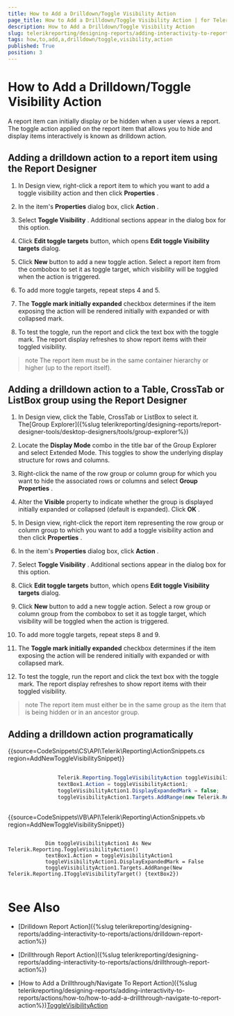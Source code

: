 ```yaml
---
title: How to Add a Drilldown/Toggle Visibility Action
page_title: How to Add a Drilldown/Toggle Visibility Action | for Telerik Reporting Documentation
description: How to Add a Drilldown/Toggle Visibility Action
slug: telerikreporting/designing-reports/adding-interactivity-to-reports/actions/how-to/how-to-add-a-drilldown-toggle-visibility-action
tags: how,to,add,a,drilldown/toggle,visibility,action
published: True
position: 3
---
```


# How to Add a Drilldown/Toggle Visibility Action



A report item can initially display or be hidden when a user views a report. The toggle action applied on the report item     	that allows you to hide and display items interactively is known as drilldown action.

## Adding a drilldown action to a report item using the Report Designer

1. In Design view, right-click a report item to which you want to add a toggle visibility action and then click __Properties__  .

1. In the item's __Properties__  dialog box, click __Action__  .

1. Select __Toggle Visibility__  . Additional sections appear in the dialog box for this option.

1. Click __Edit toggle targets__  button, which opens __Edit toggle Visibility targets__  dialog.

1. Click __New__  button to add a new toggle action. Select a report item from the combobox to set it as toggle target, 
        	which visibility will be toggled when the action is triggered.

1. To add more toggle targets, repeat steps 4 and 5.

1. The __Toggle mark initially expanded__  checkbox determines if the item exposing the action will be rendered initially 
  	with expanded or with collapsed mark.

1. To test the toggle, run the report and click the text box with the toggle mark. The report display refreshes to show 
        	report items with their toggled visibility.

>note The report item must be in the same container hierarchy or higher (up to the report itself).


## Adding a drilldown action to a Table, CrossTab or ListBox group using the Report Designer

1. In Design view, click the Table, CrossTab or ListBox to select it. The[Group Explorer]({%slug telerikreporting/designing-reports/report-designer-tools/desktop-designers/tools/group-explorer%})

1. Locate the __Display Mode__  combo in the title bar of the Group Explorer and select Extended Mode. This 
	toggles to show the underlying display structure for rows and columns.

1. Right-click the name of the row group or column group for which you want to hide the associated rows or columns and 
		select __Group Properties__  .

1. Alter the __Visible__  property to indicate whether the group is displayed initially 
	expanded or collapsed (default is expanded). Click __OK__  .

1. In Design view, right-click the report item representing the row group or column group to which you want to add a toggle 
		visibility action and then click __Properties__  .

1. In the item's __Properties__  dialog box, click __Action__  .

1. Select __Toggle Visibility__  . Additional sections appear in the dialog box for this option.

1. Click __Edit toggle targets__  button, which opens __Edit toggle Visibility targets__  dialog.

1. Click __New__  button to add a new toggle action. Select a row group or column group from the combobox to set it as toggle target, 
        	which visibility will be toggled when the action is triggered.

1. To add more toggle targets, repeat steps 8 and 9.

1. The __Toggle mark initially expanded__  checkbox determines if the item exposing the action will be rendered initially 
  	with expanded or with collapsed mark.

1. To test the toggle, run the report and click the text box with the toggle mark. The report display refreshes to show 
	report items with their toggled visibility.

>note The report item must either be in the same group as the item that is being hidden or in an ancestor group.


## Adding a drilldown action programatically

{{source=CodeSnippets\CS\API\Telerik\Reporting\ActionSnippets.cs region=AddNewToggleVisibilitySnippet}}
````C#
	
	            Telerik.Reporting.ToggleVisibilityAction toggleVisibilityAction1 = new Telerik.Reporting.ToggleVisibilityAction();
	            textBox1.Action = toggleVisibilityAction1;
	            toggleVisibilityAction1.DisplayExpandedMark = false;
	            toggleVisibilityAction1.Targets.AddRange(new Telerik.Reporting.IToggleVisibilityTarget[] { textBox2 });
	
````
{{source=CodeSnippets\VB\API\Telerik\Reporting\ActionSnippets.vb region=AddNewToggleVisibilitySnippet}}
````VB
	
	        Dim toggleVisibilityAction1 As New Telerik.Reporting.ToggleVisibilityAction()
	        textBox1.Action = toggleVisibilityAction1
	        toggleVisibilityAction1.DisplayExpandedMark = False
	        toggleVisibilityAction1.Targets.AddRange(New Telerik.Reporting.IToggleVisibilityTarget() {textBox2})
	
````



# See Also


 * [Drilldown Report Action]({%slug telerikreporting/designing-reports/adding-interactivity-to-reports/actions/drilldown-report-action%})

 * [Drillthrough Report Action]({%slug telerikreporting/designing-reports/adding-interactivity-to-reports/actions/drillthrough-report-action%})

 * [How to Add a Drillthrough/Navigate To Report Action]({%slug telerikreporting/designing-reports/adding-interactivity-to-reports/actions/how-to/how-to-add-a-drillthrough-navigate-to-report-action%})[ToggleVisibilityAction](/reporting/api/Telerik.Reporting.ToggleVisibilityAction)
